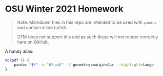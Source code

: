 # OSU Winter 2021 Homework

> Note: Markdown files in this repo are intended to be used with `pandoc` and contain inline LaTeX.
>
> GFM does not support this and as such these will not render correctly here on GitHub.

A handy alias:

```sh
md2pdf () {
    pandoc "$*" -o "$*.pdf" -V geometry:margin=1in --highlight=tango
}
```
